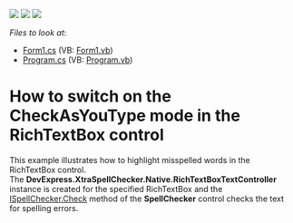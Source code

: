 <!-- default badges list -->
![](https://img.shields.io/endpoint?url=https://codecentral.devexpress.com/api/v1/VersionRange/128612475/13.2.8%2B)
[![](https://img.shields.io/badge/Open_in_DevExpress_Support_Center-FF7200?style=flat-square&logo=DevExpress&logoColor=white)](https://supportcenter.devexpress.com/ticket/details/E5194)
[![](https://img.shields.io/badge/📖_How_to_use_DevExpress_Examples-e9f6fc?style=flat-square)](https://docs.devexpress.com/GeneralInformation/403183)
<!-- default badges end -->
<!-- default file list -->
*Files to look at*:

* [Form1.cs](./CS/SpellCheckerSample/Form1.cs) (VB: [Form1.vb](./VB/SpellCheckerSample/Form1.vb))
* [Program.cs](./CS/SpellCheckerSample/Program.cs) (VB: [Program.vb](./VB/SpellCheckerSample/Program.vb))
<!-- default file list end -->
# How to switch on the CheckAsYouType mode in the RichTextBox control


<p>This example illustrates how to highlight misspelled words in the RichTextBox control. <br />
The <strong>DevExpress.XtraSpellChecker.Native.RichTextBoxTextController</strong> instance is created for the specified RichTextBox and the <a href="http://help.devexpress.com/#CoreLibraries/DevExpressXtraSpellCheckerISpellChecker_Checktopic"><u>ISpellChecker.Check</u></a> method of the <strong>SpellChecker</strong> control checks the text for spelling errors.</p>

<br/>


